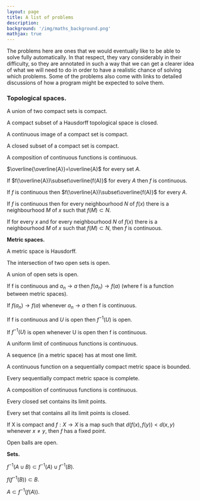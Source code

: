 ```yaml
---
layout: page
title: A list of problems
description:
background: '/img/maths_background.png'
mathjax: true
--- 
```


The problems here are ones that we would eventually like to be able to solve fully automatically. In that respect, they vary considerably in their difficulty, so they are annotated in such a way that we can get a clearer idea of what we will need to do in order to have a realistic chance of solving which problems. Some of the problems also come with links to detailed discussions of how a program might be expected to solve them. 

<h3>Topological spaces.</h3>

A union of two compact sets is compact.

A compact subset of a Hausdorff topological space is closed.

A continuous image of a compact set is compact.

A closed subset of a compact set is compact.

A composition of continuous functions is continuous.

$\overline{\overline{A}}=\overline{A}$ for every set $A$.

If $f(\overline{A})\subset\overline{f(A)}$ for every $A$ then $f$ is continuous.

If $f$ is continuous then $f(\overline{A})\subset\overline{f(A)}$ for every $A$.

If $f$ is continuous then for every neighbourhood $N$ of $f(x)$ there is a neighbourhood $M$ of $x$ such that $f(M)\subset N$.

If for every $x$ and for every neighbourhood $N$ of $f(x)$ there is a neighbourhood $M$ of $x$ such that $f(M)\subset N$, then $f$ is continuous.

<strong>Metric spaces.</strong>

A metric space is Hausdorff.

The intersection of two open sets is open.

A union of open sets is open.

If f is continuous and $a_n\to a$ then $f(a_n)\to f(a)$ (where f is a function between metric spaces).

If $f(a_n)\to f(a)$ whenever $a_n\to a$ then f is continuous.

If f is continuous and $U$ is open then $f^{-1}(U)$ is open.

If $f^{-1}(U)$ is open whenever U is open then f is continuous.

A uniform limit of continuous functions is continuous.

A sequence (in a metric space) has at most one limit.

A continuous function on a sequentially compact metric space is bounded.

Every sequentially compact metric space is complete.

A composition of continuous functions is continuous.

Every closed set contains its limit points.

Every set that contains all its limit points is closed.

If X is compact and $f:X\to X$ is a map such that $d(f(x),f(y)) < d(x,y)$ whenever $x\ne y,$ then $f$ has a fixed point.

Open balls are open.

<strong>Sets.</strong>

$f^{-1}(A\cup B)\subset f^{-1}(A)\cup f^{-1}(B).$

$f(f^{-1}(B))\subset B.$

$A\subset f^{-1}(f(A)).$
